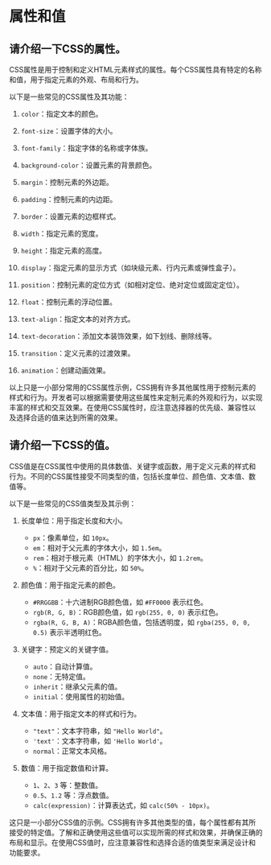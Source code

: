 # 属性和值

## 请介绍一下CSS的属性。
CSS属性是用于控制和定义HTML元素样式的属性。每个CSS属性具有特定的名称和值，用于指定元素的外观、布局和行为。

以下是一些常见的CSS属性及其功能：

1. `color`：指定文本的颜色。

2. `font-size`：设置字体的大小。

3. `font-family`：指定字体的名称或字体族。

4. `background-color`：设置元素的背景颜色。

5. `margin`：控制元素的外边距。

6. `padding`：控制元素的内边距。

7. `border`：设置元素的边框样式。

8. `width`：指定元素的宽度。

9. `height`：指定元素的高度。

10. `display`：指定元素的显示方式（如块级元素、行内元素或弹性盒子）。

11. `position`：控制元素的定位方式（如相对定位、绝对定位或固定定位）。

12. `float`：控制元素的浮动位置。

13. `text-align`：指定文本的对齐方式。

14. `text-decoration`：添加文本装饰效果，如下划线、删除线等。

15. `transition`：定义元素的过渡效果。

16. `animation`：创建动画效果。

以上只是一小部分常用的CSS属性示例，CSS拥有许多其他属性用于控制元素的样式和行为。开发者可以根据需要使用这些属性来定制元素的外观和行为，以实现丰富的样式和交互效果。在使用CSS属性时，应注意选择器的优先级、兼容性以及选择合适的值来达到所需的效果。

## 请介绍一下CSS的值。
CSS值是在CSS属性中使用的具体数值、关键字或函数，用于定义元素的样式和行为。不同的CSS属性接受不同类型的值，包括长度单位、颜色值、文本值、数值等。

以下是一些常见的CSS值类型及其示例：

1. 长度单位：用于指定长度和大小。

   - `px`：像素单位，如 `10px`。
   - `em`：相对于父元素的字体大小，如 `1.5em`。
   - `rem`：相对于根元素（HTML）的字体大小，如 `1.2rem`。
   - `%`：相对于父元素的百分比，如 `50%`。

2. 颜色值：用于指定元素的颜色。

   - `#RRGGBB`：十六进制RGB颜色值，如 `#FF0000` 表示红色。
   - `rgb(R, G, B)`：RGB颜色值，如 `rgb(255, 0, 0)` 表示红色。
   - `rgba(R, G, B, A)`：RGBA颜色值，包括透明度，如 `rgba(255, 0, 0, 0.5)` 表示半透明红色。

3. 关键字：预定义的关键字值。

   - `auto`：自动计算值。
   - `none`：无特定值。
   - `inherit`：继承父元素的值。
   - `initial`：使用属性的初始值。

4. 文本值：用于指定文本的样式和行为。

   - `"text"`：文本字符串，如 `"Hello World"`。
   - `'text'`：文本字符串，如 `'Hello World'`。
   - `normal`：正常文本风格。

5. 数值：用于指定数值和计算。

   - `1`、`2`、`3` 等：整数值。
   - `0.5`、`1.2` 等：浮点数值。
   - `calc(expression)`：计算表达式，如 `calc(50% - 10px)`。

这只是一小部分CSS值的示例。CSS拥有许多其他类型的值，每个属性都有其所接受的特定值。了解和正确使用这些值可以实现所需的样式和效果，并确保正确的布局和显示。在使用CSS值时，应注意兼容性和选择合适的值类型来满足设计和功能要求。